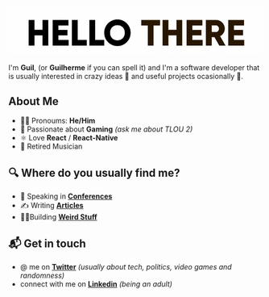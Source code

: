 <!-- # Hello, nerds 🤓 -->

![hello there](./title.gif)

I'm **Guil**, (or **Guilherme** if you can spell it) and I'm a software developer that is usually interested in crazy ideas 🦄 and useful projects ocasionally 🤖.

## About Me

* 🧑‍🎤 Pronoums: **He/Him**
* 👾 Passionate about **Gaming** *(ask me about TLOU 2)*
* ⚛️ Love **React** / **React-Native**
* 🎼 Retired Musician

## 🔍 Where do you usually find me?

* 🎤 Speaking in **[Conferences](https://www.youtube.com/watch?v=otDl8PGYT4s)**
* ✍️ Writing **[Articles](https://gvarandas.me/blog)**
* 👷‍♂️Building **[Weird Stuff](https://gvarandas.me)**</p>

## 📬 Get in touch
* @ me on **[Twitter](https://twitter.com/jgvarandas)** *(usually about tech, politics, video games and randomness)*
* connect with me on **[Linkedin](https://www.linkedin.com/in/guilhermevarandas/)** *(being an adult)*

<!--
**gvarandas/gvarandas** is a ✨ _special_ ✨ repository because its `README.md` (this file) appears on your GitHub profile.

Here are some ideas to get you started:

- 🔭 I’m currently working on ...
- 🌱 I’m currently learning ...
- 👯 I’m looking to collaborate on ...
- 🤔 I’m looking for help with ...
- 💬 Ask me about ...
- 📫 How to reach me: ...
- 😄 Pronouns: ...
- ⚡ Fun fact: ...
-->
